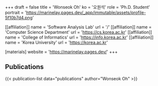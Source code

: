 +++
draft = false
title = 'Wonseok Oh'
ko = '오원석'
role = 'Ph.D. Student'
portrait = 'https://marinelay.pages.dev/_app/immutable/assets/profile-5f10b7d4.png'

[[affiliation]]
name = 'Software Analysis Lab'
url = '/'
[[affiliation]]
name = 'Computer Science Department'
url = 'https://cs.korea.ac.kr'
[[affiliation]]
name = 'College of Informatics'
url = 'https://info.korea.ac.kr'
[[affiliation]]
name = 'Korea University'
url = 'https://korea.ac.kr'

[materials]
website = 'https://marinelay.pages.dev/'
+++

## Publications

{{< publication-list data="publications" author="Wonseok Oh" >}}
